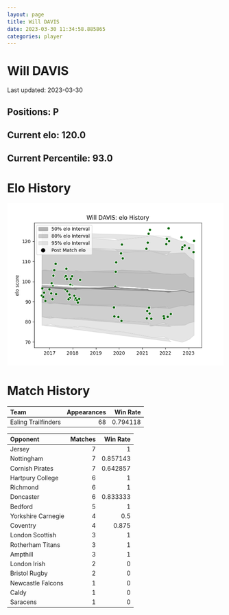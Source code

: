 ```yaml
---  
layout: page  
title: Will DAVIS  
date: 2023-03-30 11:34:58.885865  
categories: player  
---
```

# Will DAVIS


Last updated: 2023-03-30
## Positions: P

## Current elo: 120.0

## Current Percentile: 93.0

# Elo History


![elo history](history_WillDAVIS.png)
# Match History


| Team                |   Appearances |   Win Rate |
|:--------------------|--------------:|-----------:|
| Ealing Trailfinders |            68 |   0.794118 |

| Opponent           |   Matches |   Win Rate |
|:-------------------|----------:|-----------:|
| Jersey             |         7 |   1        |
| Nottingham         |         7 |   0.857143 |
| Cornish Pirates    |         7 |   0.642857 |
| Hartpury College   |         6 |   1        |
| Richmond           |         6 |   1        |
| Doncaster          |         6 |   0.833333 |
| Bedford            |         5 |   1        |
| Yorkshire Carnegie |         4 |   0.5      |
| Coventry           |         4 |   0.875    |
| London Scottish    |         3 |   1        |
| Rotherham Titans   |         3 |   1        |
| Ampthill           |         3 |   1        |
| London Irish       |         2 |   0        |
| Bristol Rugby      |         2 |   0        |
| Newcastle Falcons  |         1 |   0        |
| Caldy              |         1 |   0        |
| Saracens           |         1 |   0        |